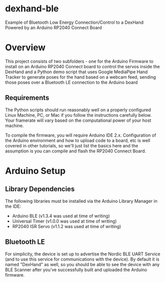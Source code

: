 # dexhand-ble
Example of Bluetooth Low Energy Connection/Control to a DexHand Powered by an Arduino RP2040 Connect Board

# Overview
This project consists of two subfolders - one for the Arduino Firmware to install on an Arduino RP2040 Connect board to control the servos inside the DexHand and a Python demo script that uses Google MediaPipe Hand Tracker to generate poses for the hand based on a webcam feed, sending those poses over a Bluetooth LE connection to the Arduino board

## Requirements
The Python scripts should run reasonably well on a properly configured Linux Machine, PC, or Mac if you follow the instructions carefully below. Your framerate will vary based on the computational power of your host machine.

To compile the firmware, you will require Arduino IDE 2.x. Configuration of the Arduino environment and how to upload code to a board, etc is well covered in other tutorials, so we'll just list the basics here and the assumption is you can compile and flash the RP2040 Connect Board.


# Arduino Setup

## Library Dependencies
The following libraries must be installed via the Arduino Library Manager in the IDE:

* Arduino BLE (v1.3.4 was used at time of writing)
* Universal Timer (v1.0.0 was used at time of writing)
* RP2040 ISR Servo (v1.1.2 was used at time of writing)

## Bluetooth LE
For simplicity, the device is set up to advertise the Nordic BLE UART Service (and to use this service for communications with the device). By default it is named "DexHand" as well, so you should be able to see the device with any BLE Scanner after you've successfully built and uploaded the Arduino firmware.

